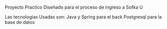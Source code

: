 Proyecto Practico Diseñado para el proceso de ingreso a Sofka U

Las tecnologias Usadas son:
Java y Spring para el back
Postgresql para la base de datos


